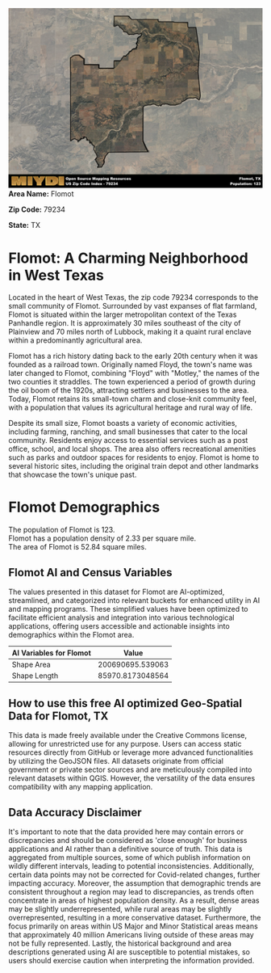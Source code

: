 ![Image Alt Text](../_images/79234.png)
**Area Name:** Flomot

**Zip Code:** 79234

**State:** TX


# Flomot: A Charming Neighborhood in West Texas  

Located in the heart of West Texas, the zip code 79234 corresponds to the small community of Flomot. Surrounded by vast expanses of flat farmland, Flomot is situated within the larger metropolitan context of the Texas Panhandle region. It is approximately 30 miles southeast of the city of Plainview and 70 miles north of Lubbock, making it a quaint rural enclave within a predominantly agricultural area.

Flomot has a rich history dating back to the early 20th century when it was founded as a railroad town. Originally named Floyd, the town's name was later changed to Flomot, combining "Floyd" with "Motley," the names of the two counties it straddles. The town experienced a period of growth during the oil boom of the 1920s, attracting settlers and businesses to the area. Today, Flomot retains its small-town charm and close-knit community feel, with a population that values its agricultural heritage and rural way of life.

Despite its small size, Flomot boasts a variety of economic activities, including farming, ranching, and small businesses that cater to the local community. Residents enjoy access to essential services such as a post office, school, and local shops. The area also offers recreational amenities such as parks and outdoor spaces for residents to enjoy. Flomot is home to several historic sites, including the original train depot and other landmarks that showcase the town's unique past.

# Flomot Demographics

The population of Flomot is 123.  
Flomot has a population density of 2.33 per square mile.  
The area of Flomot is 52.84 square miles.  

## Flomot AI and Census Variables

The values presented in this dataset for Flomot are AI-optimized, streamlined, and categorized into relevant buckets for enhanced utility in AI and mapping programs. These simplified values have been optimized to facilitate efficient analysis and integration into various technological applications, offering users accessible and actionable insights into demographics within the Flomot area.

| AI Variables for Flomot | Value |
|-------------|-------|
| Shape Area | 200690695.539063 |
| Shape Length | 85970.8173048564 |

## How to use this free AI optimized Geo-Spatial Data for Flomot, TX

This data is made freely available under the Creative Commons license, allowing for unrestricted use for any purpose. Users can access static resources directly from GitHub or leverage more advanced functionalities by utilizing the GeoJSON files. All datasets originate from official government or private sector sources and are meticulously compiled into relevant datasets within QGIS. However, the versatility of the data ensures compatibility with any mapping application.

## Data Accuracy Disclaimer
It's important to note that the data provided here may contain errors or discrepancies and should be considered as 'close enough' for business applications and AI rather than a definitive source of truth. This data is aggregated from multiple sources, some of which publish information on wildly different intervals, leading to potential inconsistencies. Additionally, certain data points may not be corrected for Covid-related changes, further impacting accuracy. Moreover, the assumption that demographic trends are consistent throughout a region may lead to discrepancies, as trends often concentrate in areas of highest population density. As a result, dense areas may be slightly underrepresented, while rural areas may be slightly overrepresented, resulting in a more conservative dataset. Furthermore, the focus primarily on areas within US Major and Minor Statistical areas means that approximately 40 million Americans living outside of these areas may not be fully represented. Lastly, the historical background and area descriptions generated using AI are susceptible to potential mistakes, so users should exercise caution when interpreting the information provided.
